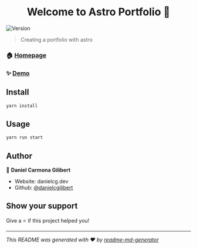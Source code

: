 <h1 align="center">Welcome to Astro Portfolio 👋</h1>
<p>
  <img alt="Version" src="https://img.shields.io/badge/version-0.0.1-blue.svg?cacheSeconds=2592000" />
</p>

> Creating a portfolio with astro

### 🏠 [Homepage](https://danielcgilibert.github.io/portfolio-astro/)

### ✨ [Demo](https://danielcgilibert.github.io/portfolio-astro/)

## Install

```sh
yarn install
```

## Usage

```sh
yarn run start
```

## Author

👤 **Daniel Carmona Gilibert**

* Website: danielcg.dev
* Github: [@danielcgilibert](https://github.com/danielcgilibert)

## Show your support

Give a ⭐️ if this project helped you!

***
_This README was generated with ❤️ by [readme-md-generator](https://github.com/kefranabg/readme-md-generator)_